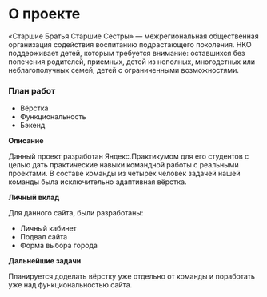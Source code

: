
# **О проекте**

«Старшие Братья Старшие Сестры» — межрегиональная общественная организация содействия воспитанию подрастающего поколения. НКО поддерживает детей, которым требуется внимание: оставшихся без попечения родителей, приемных, детей из неполных, многодетных или неблагополучных семей, детей с ограниченными возможностями.

### План работ

* Вёрстка
* Функциональность
* Бэкенд

**Описание**

Данный проект разработан Яндекс.Практикумом для его студентов с целью дать практические навыки командной работы с реальными проектами. В составе команды из четырех человек задачей нашей команды была исключительно адаптивная вёрстка.

**Личный вклад**

Для данного сайта, были разработаны:
- Личный кабинет
- Подвал сайта
- Форма выбора города 

**Дальнейшие задачи**

Планируется доделать вёрстку уже отдельно от команды и поработать уже над функциональностью сайта.




